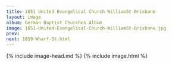 ```yaml
---
title: 1851 United Evangelical Church WilliamSt Brisbane
layout: image
album: German Baptist Churches Album
image: 1851-United-Evangelical-Church-WilliamSt-Brisbane.jpg
prev: 
next: 1859-Wharf-St.html
---
```

{% include image-head.md %}
{% include image.html %}